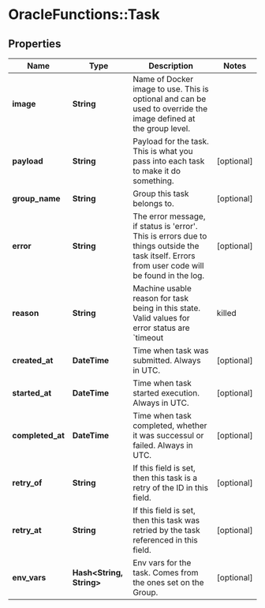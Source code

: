 # OracleFunctions::Task

## Properties
Name | Type | Description | Notes
------------ | ------------- | ------------- | -------------
**image** | **String** | Name of Docker image to use. This is optional and can be used to override the image defined at the group level. | 
**payload** | **String** | Payload for the task. This is what you pass into each task to make it do something. | [optional] 
**group_name** | **String** | Group this task belongs to. | [optional] 
**error** | **String** | The error message, if status is &#39;error&#39;. This is errors due to things outside the task itself. Errors from user code will be found in the log. | [optional] 
**reason** | **String** | Machine usable reason for task being in this state. Valid values for error status are &#x60;timeout | killed | bad_exit&#x60;. Valid values for cancelled status are &#x60;client_request&#x60;. For everything else, this is undefined.  | [optional] 
**created_at** | **DateTime** | Time when task was submitted. Always in UTC. | [optional] 
**started_at** | **DateTime** | Time when task started execution. Always in UTC. | [optional] 
**completed_at** | **DateTime** | Time when task completed, whether it was successul or failed. Always in UTC. | [optional] 
**retry_of** | **String** | If this field is set, then this task is a retry of the ID in this field. | [optional] 
**retry_at** | **String** | If this field is set, then this task was retried by the task referenced in this field. | [optional] 
**env_vars** | **Hash&lt;String, String&gt;** | Env vars for the task. Comes from the ones set on the Group. | [optional] 



